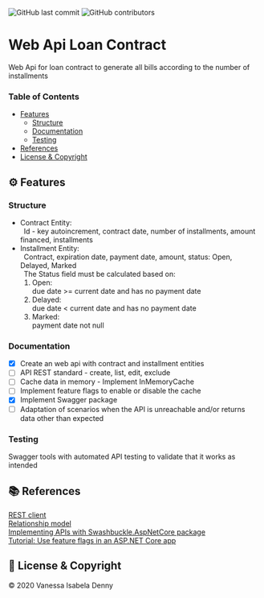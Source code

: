![GitHub last commit](https://img.shields.io/github/last-commit/vanessaidenny/webapi-loan-contract?color=blueviolet&style=plastic)
![GitHub contributors](https://img.shields.io/github/contributors/vanessaidenny/webapi-loan-contract?color=brightgreen&style=plastic)
 
# Web Api Loan Contract

Web Api for loan contract to generate all bills according to the number of installments

### Table of Contents

- [Features](#features)
  - [Structure](#structure)
  - [Documentation](#documentation)
  - [Testing](#testing)
- [References](#references)
- [License & Copyright](#license)

<a name="features"></a>
## ⚙️ Features

<a name="structure"></a>
### Structure

*  Contract Entity:  
&ensp;Id - key autoincrement, contract date, number of installments, amount financed, installments  
*  Installment Entity:  
&ensp;Contract, expiration date, payment date, amount, status: Open, Delayed, Marked  
&ensp;The Status field must be calculated based on:  
    1. Open:  
    due date >= current date and has no payment date  
    2. Delayed:  
    due date < current date and has no payment date  
    3. Marked:  
    payment date not null  

<a name="documentation"></a>
### Documentation

- [X] Create an web api with contract and installment entities
- [ ] API REST standard - create, list, edit, exclude
- [ ] Cache data in memory - Implement InMemoryCache
- [ ] Implement feature flags to enable or disable the cache
- [X] Implement Swagger package
- [ ] Adaptation of scenarios when the API is unreachable and/or returns data other than expected

<a name="testing"></a>
### Testing

Swagger tools with automated API testing to validate that it works as intended

<a name="references"></a>
## 📚 References

[REST client](https://docs.microsoft.com/en-us/dotnet/csharp/tutorials/console-webapiclient#processing-the-json-result)  
[Relationship model](https://www.youtube.com/watch?app=desktop&v=but7jqjopKM)  
[Implementing APIs with Swashbuckle.AspNetCore package](https://renatogroffe.medium.com/asp-net-core-swagger-documentando-apis-com-o-package-swashbuckle-aspnetcore-5eef480ba1c0)  
[Tutorial: Use feature flags in an ASP.NET Core app](https://docs.microsoft.com/en-us/azure/azure-app-configuration/use-feature-flags-dotnet-core)

<a name="license"></a>
## 📌 License & Copyright

&copy; 2020 Vanessa Isabela Denny